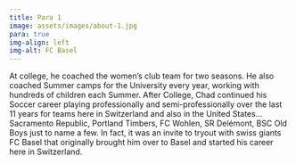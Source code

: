 ```yaml
---
title: Para 1
image: assets/images/about-1.jpg
para: true
img-align: left
img-alt: FC Basel
---
```


At college, he coached the women’s club team for two seasons. He also coached Summer camps for the University every year, working with hundreds of children each Summer. After College, Chad continued his Soccer career playing professionally and semi-professionally over the last 11 years for teams here in Switzerland and also in the United States… Sacramento Republic, Portland Timbers, FC Wohlen, SR Delémont, BSC Old Boys just to name a few. In fact, it was an invite to tryout with swiss giants FC Basel that originally brought him over to Basel and started his career here in Switzerland.
